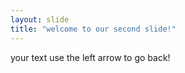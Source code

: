 ```yaml
---
layout: slide
title: "welcome to our second slide!"
---
```

your text
use the left arrow to go back!


